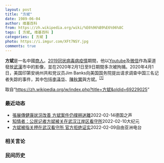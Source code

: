 ```yaml
---
layout: post
title: "方斌"
date: 1989-06-04
author: 维基百科
from: https://zh.wikipedia.org/wiki/%E6%96%B9%E6%96%8C
tags: [ 方斌, 维基百科 ]
categories: [ 方斌 ]
photo: https://i.imgur.com/XFt7NSY.jpg
comments: true
---
```

<div class="mw-parser-output">
<p><b>方斌</b>是一名中國<a href="/wiki/%E5%95%86%E4%BA%BA" title="商人">商人</a>。<a href="/wiki/2019%E5%86%A0%E7%8A%B6%E7%97%85%E6%AF%92%E7%97%85%E7%96%AB%E6%83%85" title="2019冠状病毒病疫情">2019冠状病毒病疫情</a>期間，他以<a href="/wiki/Youtube" class="mw-redirect" title="Youtube">Youtube</a>及<a href="/wiki/%E5%BE%AE%E4%BF%A1" title="微信">微信</a>作為渠道發放<a href="/wiki/%E6%AD%A6%E6%BC%A2" class="mw-redirect" title="武漢">武漢</a>市中的影像，並在2020年2月1日至9日期間多次被拘捕。2020年4月1日，美国印第安纳州共和党议员Jim Banks向美国国务院提出请求调查中国三名记者失踪的事件，其中包括<a href="/wiki/%E6%9D%8E%E6%B3%BD%E5%8D%8E_(%E8%AE%B0%E8%80%85)" title="李泽华 (记者)">李泽华</a>、<a href="/wiki/%E9%99%88%E7%A7%8B%E5%AE%9E_(%E5%BE%8B%E5%B8%88)" title="陈秋实 (律师)">陳秋實</a>與<a class="mw-selflink selflink">方斌</a>。<sup id="cite_ref-1" class="reference"><a href="#cite_note-1">[1]</a></sup>
</p>
</div><noscript><img src="//zh.wikipedia.org/wiki/Special:CentralAutoLogin/start?type=1x1" alt="" title="" width="1" height="1" style="border: none; position: absolute;"></noscript>
<div class="printfooter">取自“<a dir="ltr" href="https://zh.wikipedia.org/w/index.php?title=方斌&amp;oldid=69229025">https://zh.wikipedia.org/w/index.php?title=方斌&amp;oldid=69229025</a>”</div><div id="recent-news"><h3>最近动态</h3><ul><li><a href="https://nodebe4.github.io/waimei/2022-02-14/%E5%BC%B5%E5%B1%95%E5%82%B3%E5%81%A5%E5%BA%B7%E7%8B%80%E6%B3%81%E6%94%B9%E5%96%84-%E6%96%B9%E6%96%8C%E6%A1%88%E4%BB%B6%E4%BB%8D%E6%92%B2%E6%9C%94%E8%BF%B7%E9%9B%A2" title="張展傳健康狀況改善 方斌案件仍撲朔迷離—— William Yang2022-02-14T06:31:33.366Z 近日有消息指出張展的健康狀況有所改善，也願意恢復自主進食。 (德國之聲中文網...">張展傳健康狀況改善 方斌案件仍撲朔迷離</a><time>2022-02-14</time><a class="tag">德国之声</a></li>
<li><a href="https://nodebe4.github.io/waimei/2022-02-10/%E7%9F%A5%E6%83%85%E8%80%85-%E5%85%AC%E6%B0%91%E8%AE%B0%E8%80%85%E6%96%B9%E6%96%8C%E8%A2%AB%E5%85%B3%E5%9C%A8%E6%AD%A6%E6%B1%89%E6%B1%9F%E5%B2%B8%E5%8C%BA%E7%9C%8B%E5%AE%88%E6%89%80" title="知情者：公民记者方斌被关在武汉江岸区看守所—— 【大纪元2022年02月10日讯】（大纪元记者李熙采访报导）武汉公民记者方斌因调查“中共病毒”（COVID-19）疫情真相，被武汉当局关押近二年。...">知情者：公民记者方斌被关在武汉江岸区看守所</a><time>2022-02-10</time><a class="tag">大纪元</a></li>
<li><a href="https://nodebe4.github.io/waimei/2022-02-09/%E6%96%B9%E6%96%8C%E8%A2%AB%E6%8C%87%E5%85%B3%E6%8A%BC%E5%9C%A8%E6%AD%A6%E6%B1%89%E7%9C%8B%E5%AE%88%E6%89%80-%E5%AE%98%E6%96%B9%E6%8B%92%E7%BB%9D%E8%AF%81%E5%AE%9E" title="方斌被指关押在武汉看守所 官方拒绝证实—— 今年的2月7日是武汉医生李文亮去世两周年，而今年的2月9日则是向外披露武汉疫情真实情况的公民记者方斌被失踪两周年。最近有消息说，方斌目前被关押在武汉市...">方斌被指关押在武汉看守所 官方拒绝证实</a><time>2022-02-09</time><a class="tag">自由亚洲电台</a></li>
</ul></div><div id="open-opinion"><h3>相关言论</h3><ul></ul></div><div id="mjls-record"><h3>民间历史</h3><ul></ul></div>